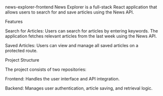 news-explorer-frontend
News Explorer is a full-stack React application that allows users to search for and save articles using the News API.

Features

Search for Articles: Users can search for articles by entering keywords. The application fetches relevant articles from the last week using the News API.

Saved Articles: Users can view and manage all saved articles on a protected route.

Project Structure

The project consists of two repositories:

Frontend: Handles the user interface and API integration.

Backend: Manages user authentication, article saving, and retrieval logic.
